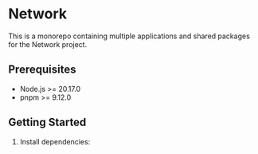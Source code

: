# Network 

This is a monorepo containing multiple applications and shared packages for the Network project.

## Prerequisites

- Node.js >= 20.17.0
- pnpm >= 9.12.0

## Getting Started

1. Install dependencies:
